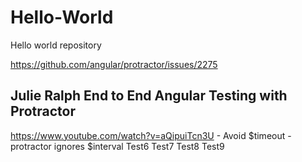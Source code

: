 # Hello-World
Hello world repository

https://github.com/angular/protractor/issues/2275

Julie Ralph End to End Angular Testing with Protractor
-----------------------------------------------------
https://www.youtube.com/watch?v=aQipuiTcn3U - Avoid $timeout - protractor ignores $interval 
Test6
Test7
Test8
Test9